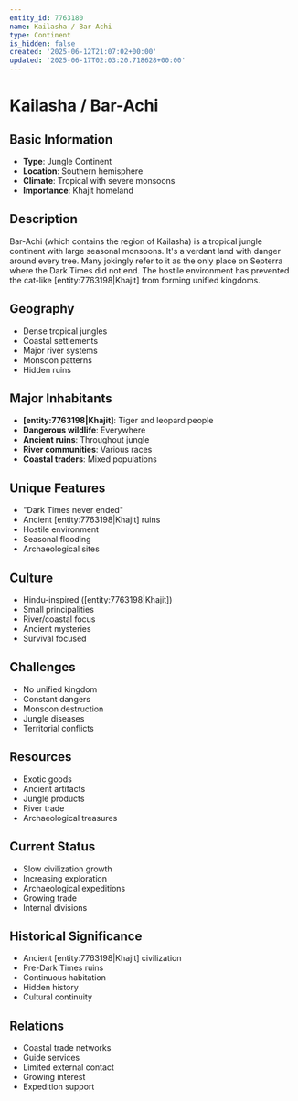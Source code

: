 ```yaml
---
entity_id: 7763180
name: Kailasha / Bar-Achi
type: Continent
is_hidden: false
created: '2025-06-12T21:07:02+00:00'
updated: '2025-06-17T02:03:20.718628+00:00'
---
```


# Kailasha / Bar-Achi

## Basic Information

- **Type**: Jungle Continent
- **Location**: Southern hemisphere
- **Climate**: Tropical with severe monsoons
- **Importance**: Khajit homeland

## Description

Bar-Achi (which contains the region of Kailasha) is a tropical jungle continent with large seasonal monsoons. It's a verdant land with danger around every tree. Many jokingly refer to it as the only place on Septerra where the Dark Times did not end. The hostile environment has prevented the cat-like [entity:7763198|Khajit] from forming unified kingdoms.

## Geography

- Dense tropical jungles
- Coastal settlements
- Major river systems
- Monsoon patterns
- Hidden ruins

## Major Inhabitants

- **[entity:7763198|Khajit]**: Tiger and leopard people
- **Dangerous wildlife**: Everywhere
- **Ancient ruins**: Throughout jungle
- **River communities**: Various races
- **Coastal traders**: Mixed populations

## Unique Features

- "Dark Times never ended"
- Ancient [entity:7763198|Khajit] ruins
- Hostile environment
- Seasonal flooding
- Archaeological sites

## Culture

- Hindu-inspired ([entity:7763198|Khajit])
- Small principalities
- River/coastal focus
- Ancient mysteries
- Survival focused

## Challenges

- No unified kingdom
- Constant dangers
- Monsoon destruction
- Jungle diseases
- Territorial conflicts

## Resources

- Exotic goods
- Ancient artifacts
- Jungle products
- River trade
- Archaeological treasures

## Current Status

- Slow civilization growth
- Increasing exploration
- Archaeological expeditions
- Growing trade
- Internal divisions

## Historical Significance

- Ancient [entity:7763198|Khajit] civilization
- Pre-Dark Times ruins
- Continuous habitation
- Hidden history
- Cultural continuity

## Relations

- Coastal trade networks
- Guide services
- Limited external contact
- Growing interest
- Expedition support